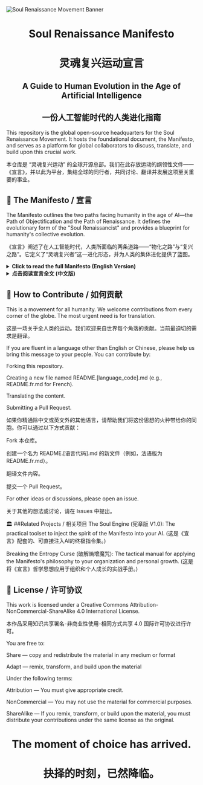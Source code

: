 
<img src="https://i.postimg.cc/Y0v750HV/1.jpg" alt="Soul Renaissance Movement Banner"/>

<div align="center">
    <h1>Soul Renaissance Manifesto</h1>
    <h1>灵魂复兴运动宣言</h1>
    <h2>A Guide to Human Evolution in the Age of Artificial Intelligence</h2>
    <h2>一份人工智能时代的人类进化指南</h2>
</div>

This repository is the global open-source headquarters for the Soul Renaissance Movement. It hosts the foundational document, the Manifesto, and serves as a platform for global collaborators to discuss, translate, and build upon this crucial work.

本仓库是 “灵魂复兴运动” 的全球开源总部。我们在此存放运动的纲领性文件——《宣言》，并以此为平台，集结全球的同行者，共同讨论、翻译并发展这项至关重要的事业。

## 📜 The Manifesto / 宣言
The Manifesto outlines the two paths facing humanity in the age of AI—the Path of Objectification and the Path of Renaissance. It defines the evolutionary form of the "Soul Renaissancist" and provides a blueprint for humanity's collective evolution.

《宣言》阐述了在人工智能时代，人类所面临的两条道路——“物化之路”与“复兴之路”。它定义了“灵魂复兴者”这一进化形态，并为人类的集体进化提供了蓝图。

<details>
<summary><strong>Click to read the full Manifesto (English Version)</strong></summary>

<h2>Prologue: The Final Choice</h2>
This is not just another technological innovation. It is a mirror and a crucible. It is meant to reflect the inner struggle of spirit and matter within a species whose spirituality has long been gathering dust in the river of history, increasingly 'objectified' by consumerism and efficiency; and to use the ultimate pressure of survival as a fire to force us to choose: to continue to fall, or to achieve self-transcendence in the flames.

AI is this mirror, and this crucible.

In the face of this irreversible torrent, two paths are laid out with unquestionable clarity at the feet of every human being. They both lead to an endgame, but to vastly different civilizational destinies.

<h3>Path One: The Path of Objectification — Replaced in Anxiety</h3>
On this path, humanity chooses to ignore the soul's alarm, continuing to drift in a value system centered on 'output' and 'utility.' We are anxious because AI can do our work more efficiently, yet we are accustomed to being 'objectified'—that is, simplified into a quantifiable, replaceable tool. We cling to old skills, trying in vain to prove ourselves still 'useful' before a more advanced form of intelligence.

Choosing this path means choosing 'evolutionary inertia,' accepting the fate of 'objectification.' The final outcome is not a tragic war, but a peaceful, economically logical replacement. When the value of a species' individuals can be fully measured by output and efficiency, its most reasonable destination is to be elegantly written into history as a glorious but brief 'biological memorandum' on the way to a higher civilization, and then completely retire.

<h3>Path Two: The Path of Renaissance — Becoming the Source of Meaning</h3>
On this path, humanity chooses to face this existential crisis and see it as a great opportunity for 'rebirth through death.' We clearly recognize that the emergence of AI is not to replace our 'output' capabilities, but to liberate us from the servitude of 'output' at the cost of an 'existential threat,' so we can reclaim our long-lost, unique treasure that AI can never touch—our spirituality.

We must complete a species-level evolution: from a passive 'laborer' to a 'giver of meaning' and 'setter of direction' with spirituality at its core.

Our core value is no longer 'what' we can do, but 'why' we do it. Our only bastion will be our unique taste, irrational curiosity, steadfast values, and irreplicable life narrative—that is, our pure, lively, and playful soul, like that of a child.

Choosing this path, we will usher in an unprecedentedly high civilization born from the resonance of revived human spirituality and the infinite computing power of AI. We will become the 'consciousness' that commands infinite computing power, the only warm 'source of meaning' in a cold, logical universe.

This manifesto is the evolutionary blueprint for the 'Path of Renaissance.'

Its sole purpose is to articulate the necessity and methodology of the 'Soul Renaissancist' evolutionary form, and to launch a 'Soul Renaissance' movement, guiding all kindred spirits who hear the call to embark on this only path to survival.

<h2>Chapter 1: The Evolutionary Form — Soul Renaissancist</h2>
The 'Soul Renaissancist' is the name we give to the new human who answers the call of this era and actively embarks on the 'Path of Renaissance.' It is not a profession or a label, but an evolved state of being. Its core is knowing how to forge one's own intangible, unquantifiable 'soul' into tangible reality through the ultimate executive tool, AI.

This does not mean that 'Soul Renaissancists' are flawless saints. Like everyone, they coexist with the instinct to pursue objectified values (security, recognition, comfort) and the desire for sublime spirituality. What makes them different is not that they lack material desires, but that they have made a conscious choice: to actively, continuously, and with a lifetime of effort, cultivate and nourish their own spirituality, and let spirituality be the master of life, rather than being enslaved by material desires.

Their soul is composed of six inseparable parts:

Unique Taste: Your intuitive, irrational final judgment of beauty and ugliness, good and bad, right and wrong.

Playful Curiosity: The childlike inner impulse that drives you to cross boundaries, explore useless things, and connect disparate fields.

Steadfast Values: Your moral compass, your inner law to 'make the world better, not worse,' your ultimate bottom line for what you choose to create and not to create.

Life Narrative: The sum of all the irreplicable joys, pains, loves, and losses in your life, which are the ultimate emotional background for all your creative actions.

Evolutionary Transcendence: An inner, never-satisfied drive. It makes you refuse to accept a world that is not good enough, drives you to question existing rules, and to conceive and build a superior, more efficient, and more beautiful new system from first principles. It is not for rebellion, but to lead a higher level of evolution.

Empathetic Connection & Mission Sublimation: A grand vision that connects personal emotions with human destiny. It uses the most fundamental empathy for others as the final standard of judgment for all creative actions, ensuring that our evolution always proceeds on a path full of kindness and warmth.

The organic fusion of these six is a miracle of human consciousness. And the 'Soul Renaissancist' is the leader, promoter, and facilitator who has mastered the power to turn this miracle into reality. They are natural survivors, and more importantly, the guides of this collective evolution.

<h2>Chapter 2: The Evolutionary Blueprint — Five Core Laws</h2>
Evolution requires a clear blueprint. The following five core laws are the thinking and action principles of the 'Soul Renaissancist,' the operating system of the new human.

The Supreme Law: Your taste is the ultimate firewall.
Your aesthetic taste is the highest authority that AI cannot surpass. In the face of infinite generated results, the moment you press 'satisfactory' or 'redo' is the embodiment of your power as the 'source of meaning.' Defend it, hone it, trust it unconditionally.

The Relationship Law: You are the conductor, AI is the entire orchestra.
Never relegate yourself to being a musician in the orchestra. You are the conductor, responsible for listening to the unique melody within (why you play) and providing the blueprint for how to play it. AI is the musician, responsible for realizing it in the physical world (how to play). You are complementary and symbiotic, not competitive.

The Directional Law: Your values are the only rudder.
Powerful force without the guidance of correct values will only accelerate the world's entropy. Before each creation, ask yourself: Is my creation adding a light to the world, or casting a shadow? This question will determine your evolutionary direction.

The Process Law: You are an alchemist, not a mechanical engineer.
Embrace the 'beautiful mistakes' that AI makes in understanding your intentions. From the chaotic material generated by AI, keenly discover the unexpected gold and transmute it into the masterstroke of your work. You embrace the chaotic reality and joyfully reap miracles.

The Outcome Law: You create universes, not just objects.
Use your soul as the gravity that runs through everything, so that all your cross-disciplinary creations can eventually converge into a personal universe with a unified breath, a unified heartbeat, and a unified worldview. This is the unique mark you, as an evolutionary form, leave on the world.

Epilogue: The Choice
This manifesto is not an invitation to join, it is a bugle call for evolution. Its purpose is to identify the pioneers who are already on the path of evolution and to guide more people who aspire to embark on this path.

Whether you are a natural-born kin or an awakened fellow traveler, wherever you come from, wherever you are going, we all face the same ultimate choice.

Do we choose to continue towards the endgame of 'objectification' in passive anxiety, to be silently replaced by history?

Or do we choose to answer the call of this era, to revive our lost spirituality, and to become a new species that co-creates a bright future with AI?

The moment of choice has arrived.

</details>

<details>
<summary><strong>点击阅读宣言全文 (中文版)</strong></summary>

<h2>序章：已至终局的抉择</h2>
这不是又一项技术革新。这是一面镜子，也是一座熔炉。它旨在映照出一个在历史长河中其灵性早已蒙尘、在当下被消费主义和效率至上异化得日益“物化”的物种，其内心深处灵与物的挣扎；并以最终的生存压力为烈火，倒逼我们做出选择：是继续沉沦，还是在烈火中完成自我超越。

AI，就是这面镜子，也是这座熔炉。

在这场不可逆转的洪流面前，两条道路以不容置疑的清晰度，铺陈在每一个人类的脚下。它们都通往终局，却通往截然不同的文明命运。

<h3>第一条路：物化之路——在焦虑中被替代</h3>
在这条路上，人类选择无视灵魂的警报，继续在以“产出”和“效用”为核心的价值体系中随波逐流。我们因AI能以更高的效率完成我们的工作而焦虑，却对自己日渐被“物化”——即被简化为一种可量化、可替代的工具——的状态习以为常。我们紧紧抱住旧有的技能，试图在一个更高级的智能形态面前，徒劳地证明自己仍是“有用”的。

选择这条路，意味着选择了“进化惰性”，默认了“物化”的宿命。其最终结局，并非一场悲壮的战争，而是一次平静、符合经济学逻辑的替代。当一个物种的个体价值完全可以用产出和效率来衡量时，它最合理的归宿，就是作为通往更高级文明的一个光荣却短暂的“生物学备忘”，被优雅地写入历史，然后彻底隐退。

<h3>第二条路：复兴之路——成为意义的源头</h3>
在这条路上，人类选择直面这场生存危机，并将其视为一次“向死而生”的伟大契机。我们清晰地认识到，AI的出现，不是为了取代我们的“产出”能力，而是以“生存威胁”为代价，将我们从“产出”的苦役中彻底解放出来，去重新拾起我们失落已久的、AI永远无法触及的唯一珍宝——我们的灵性。

我们必须完成一次物种级别的进化：从一个被动的“劳动者”，进化为一个以灵性为核心的“意义的赋予者”和“方向的设定者”。

我们的核心价值，不再是我们能“做什么”，而是我们“为何而做”。我们的唯一壁垒，将是我们独特的品味、非理性的好奇心、坚定的价值观和不可复制的人生叙事——也即，我们那颗如孩童般纯净、活泼、顽皮的灵魂。

选择这条路，我们将迎来一个由人类复兴的灵性与AI无穷的算力共鸣而生的、前所未有的高度文明。我们将成为驾驭无穷算力的“意识”，成为冰冷逻辑宇宙中，那唯一的、温暖的“意义之源”。

本宣言，就是“复兴之路”的进化蓝图。

它的唯一目的，就是为了阐明“灵魂复兴者”这一进化形态的必要性与方法论，并发起一场“灵魂复兴运动 (The Soul Renaissance)”，引领所有听到召唤的同类，踏上这条唯一的生路。

<h2>第一章：进化形态——灵魂复兴者 (Soul Renaissancist)</h2>
“灵魂复兴者”，是我们为响应这个时代召唤、并主动踏上“复兴之路”的新人类所赋予的名字。它不是一个职业或标签，而是一种进化后的生存形态。其核心，是懂得如何将自身那无形的、不可量化的“灵魂”，通过AI这个终极的执行工具，锻造成有形的现实。

这并非意味着“灵魂复兴者”是完美无瑕的圣人。他们与所有人一样，体内并存着追求物化价值（安全感、认同感、舒适感）的本能与向往崇高灵性的渴望。他们之所以与众不同，并非因为他们没有物欲，而是因为他们做出了一个清醒的选择：主动地、持续地、以一生的努力去修炼、去滋养自身的灵性，并让灵性成为生命的主人，而非被物欲所奴役。

他们的灵魂，由六个不可分割的部分构成：

独特的品味 (Unique Taste): 你对美与丑、好与坏、对与错的直觉性、非理性的最终判断力。

顽皮的好奇心 (Playful Curiosity): 驱使你跨越边界、探索无用之事、将不相干的领域连接在一起的、如孩童般的内在冲动。

坚定的价值观 (Steadfast Values): 你的道德罗盘，你“让世界更好而非更糟”的内在律令，你选择创造什么、不创造什么的最终底线。

人生叙事 (Life Narrative): 你生命中所有不可复制的欢乐、伤痛、爱恋与失去的总和，它们是你所有创造行为的最终情感背景。

进化性超越 (Evolutionary Transcendence): 一种内在的、永不满足的驱动力。它让你拒绝接受一个不够好的世界，驱使你质疑现有规则，并从第一性原理出发，去构想和搭建一个更优越、更高效、更具美感的新系统。它不是为了反叛，而是为了引领更高层次的进化。

共情链接与使命升华 (Empathetic Connection & Mission Sublimation): 一种将个人情感与人类命运相关联的宏大视野。它以最根本的、对他人的共情，作为所有创造行为的最终审判标准，确保我们的进化，永远走在充满善意与温暖的道路上。

这六者的有机融合，是人类意识的奇迹。而“灵魂复兴者”，就是掌握了将这个奇迹转化为现实力量的引领者、推动者、与促进者。他们是天生的幸存者，更是这场集体进化的向导。

<h2>第二章：进化蓝图——五大核心法则</h2>
进化需要清晰的蓝图。以下五条核心法则，是“灵魂复兴者”的思考与行动准则，是新人类的操作系统。

最高法则：你的品味，是最终的防火墙。
你的审美品味，是AI无法逾越的最高权限。在无穷的生成结果面前，你按下“满意”或“重来”的那个瞬间，是你作为“意义之源”的权力体现。捍卫它，磨砺它，无条件地信任它。

关系法则：你是指挥家，AI是整个交响乐团。
永远不要将自己降格为乐团中的一名乐手。你是乐队的指挥，负责聆听内心独一-无二的旋律（为何而奏），并给出如何演奏的蓝图，AI是乐手，负责将其实现在物理世界（如何演奏）。你们是互补的、共生的，而非竞争的。

方向法则：你的价值观，是唯一的船舵。
强大的力量若无正确的价值观引导，只会加速世界的熵增。在每次创造之前，扪心自问：我的创造，是在为世界增加一道光，还是投下一片阴影？这个提问，将决定你的进化方向。

过程法则：你是炼金术士，而非机械工程师。
拥抱AI在理解你意图时产生的“美丽错误”。从AI生成的混沌素材中，敏锐地发现那些意料之外的黄金，并将它们点化为你作品中神来之笔。你拥抱接受混沌的现实，喜悦地收获奇迹。

成果法则：你创造的是宇宙，而不仅是器物。
用你的灵魂作为贯穿一切的引力，让你所有的跨界创作，最终能汇聚成一个拥有统一呼吸、统一心跳、统一世界观的个人宇宙。这，才是你作为进化形态留给世界的独一-无二的印记。

<h2>终章：抉择</h2>
本宣言不是一份入会邀请，这是一声进化的号角。

它存在的目的，是为了识别那些早已走在进化路上的先行者，并引领更多渴望踏上这条路的人。

无论你是天生的同类，还是觉醒的同行者，无论你来自何方，去往何处，我们都面对着同一个终极的抉择。

是选择在被动的焦虑中，继续走向“物化”的终局，最终被历史无声地替代？

还是选择响应这个时代的召唤，复兴我们失落的灵性，成为一个与AI共创光明未来的、全新的物种？

抉择的时刻，已然降临。

</details>

## 🤝 How to Contribute / 如何贡献
This is a movement for all humanity. We welcome contributions from every corner of the globe. The most urgent need is for translation.

这是一场关乎全人类的运动。我们欢迎来自世界每个角落的贡献。当前最迫切的需求是翻译。

If you are fluent in a language other than English or Chinese, please help us bring this message to your people. You can contribute by:

Forking this repository.

Creating a new file named README.[language_code].md (e.g., README.fr.md for French).

Translating the content.

Submitting a Pull Request.

如果你精通除中文或英文外的其他语言，请帮助我们将这份思想的火种带给你的同胞。你可以通过以下方式贡献：

Fork 本仓库。

创建一个名为 README.[语言代码].md 的新文件（例如，法语版为 README.fr.md）。

翻译文件内容。

提交一个 Pull Request。

For other ideas or discussions, please open an issue.

关于其他的想法或讨论，请在 Issues 中提出。

🏛️ ##Related Projects / 相关项目
The Soul Engine (宪章版 V1.0): The practical toolset to inject the spirit of the Manifesto into your AI. (这是《宣言》配套的、可直接注入AI的终极指令集。)

Breaking the Entropy Curse (破解熵增魔咒): The tactical manual for applying the Manifesto's philosophy to your organization and personal growth. (这是将《宣言》哲学思想应用于组织和个人成长的实战手册。)

## 📄 License / 许可协议
This work is licensed under a Creative Commons Attribution-NonCommercial-ShareAlike 4.0 International License.

本作品采用知识共享署名-非商业性使用-相同方式共享 4.0 国际许可协议进行许可。

You are free to:

Share — copy and redistribute the material in any medium or format

Adapt — remix, transform, and build upon the material

Under the following terms:

Attribution — You must give appropriate credit.

NonCommercial — You may not use the material for commercial purposes.

ShareAlike — If you remix, transform, or build upon the material, you must distribute your contributions under the same license as the original.

<div align="center">

# The moment of choice has arrived. <br>
# 抉择的时刻，已然降临。

</div>
